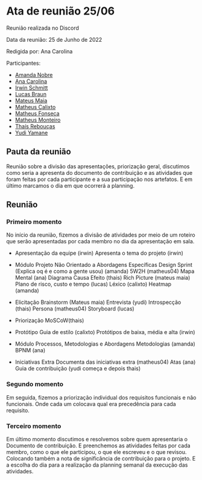 # Ata de reunião 25/06

Reunião realizada no Discord

Data da reunião: 25 de Junho de 2022

Redigida por: Ana Carolina

Participantes:
- [Amanda Nobre](https://github.com/AmandaNbr)
- [Ana Carolina](https://github.com/AnaCarolinaRodriguesLeite)
- [Irwin Schmitt](https://github.com/irwinschmitt)
- [Lucas Braun](https://github.com/lbvx)
- [Mateus Maia](https://github.com/mateusmaiamaia)
- [Matheus Calixto](https://github.com/matheuscvp)
- [Matheus Fonseca](https://github.com/gatotabaco) 
- [Matheus Monteiro](https://github.com/matheusyanmonteiro)
- [Thaís Rebouças](https://github.com/thais-ra)
- [Yudi Yamane](https://github.com/yudi-azvd)

## Pauta da reunião

Reunião sobre a divisão das apresentações, priorização geral, discutimos como seria a apresenta do documento de contribuição e as atividades que foram feitas por cada participante e a sua participação nos artefatos. E em último marcamos o dia em que ocorrerá a planning.


## Reunião

### Primeiro momento
No início da reunião, fizemos a divisão de atividades por meio de um roteiro que serão apresentadas por cada membro no dia da apresentação em sala.

- Apresentação da equipe (irwin)
	  Apresenta o tema do projeto (irwin)


- Módulo Projeto Não Orientado a Abordagens Específicas
    Design Sprint (Explica oq é e como a gente usou) (amanda)
    5W2H (matheus04)
    Mapa Mental (ana)
    Diagrama Causa Efeito (thais)
    Rich Picture (mateus maia)
    Plano de risco, custo e tempo (lucas)
    Léxico (calixto)
    Heatmap (amanda)

- Elicitação
    Brainstorm (Mateus maia)
    Entrevista (yudi)
    Introspecção (thais)
    Persona (matheus04)
    Storyboard (lucas)	

- Priorização
    MoSCoW(thais)

- Protótipo
    Guia de estilo (calixto)
    Protótipos de baixa, média e alta (irwin)
	
- Módulo Processos, Metodologias e Abordagens
    Metodologias (amanda)
    BPNM (ana)

- Iniciativas Extra
	  Documenta das iniciativas extra (matheus04)
    Atas (ana)
    Guia de contribuição (yudi começa e depois thais)


### Segundo momento
Em seguida, fizemos a priorização individual dos requisitos funcionais e não funcionais. Onde cada um colocava qual era precedência para cada requisito.

### Terceiro momento
Em último momento discutimos e resolvemos sobre quem apresentaria o Documento de contribuição. E preenchemos as atividades feitas por cada membro, como o que ele participou, o que ele escreveu e o que revisou. Colocando também a nota de significância de contribuição para o projeto. E a escolha do dia para a realização da planning semanal da execução das atividades.
